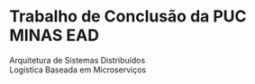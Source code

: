 # Trabalho de Conclusão da PUC MINAS EAD
Arquitetura de Sistemas Distribuídos <br/>
Logística Baseada em Microserviços
